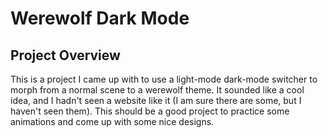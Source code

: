 # Werewolf Dark Mode

## Project Overview

This is a project I came up with to use a light-mode dark-mode switcher to morph from a normal scene to a werewolf theme. It sounded like a cool idea, and I hadn't seen a website like it (I am sure there are some, but I haven't seen them). This should be a good project to practice some animations and come up with some nice designs. 

